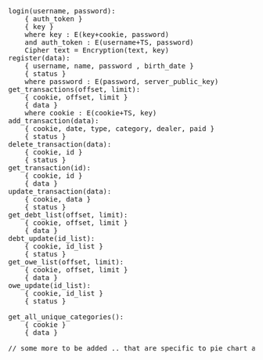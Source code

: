 <pre>
login(username, password):
	{ auth_token }
	{ key }
	where key : E(key+cookie, password)
	and auth_token : E(username+TS, password)
	Cipher text = Encryption(text, key)
register(data):
	{ username, name, password , birth_date }
	{ status }
	where password : E(password, server_public_key)
get_transactions(offset, limit):
	{ cookie, offset, limit }
	{ data }
	where cookie : E(cookie+TS, key)
add_transaction(data):
	{ cookie, date, type, category, dealer, paid }
	{ status }
delete_transaction(data):
	{ cookie, id }
	{ status }
get_transaction(id):
	{ cookie, id }
	{ data }
update_transaction(data):
	{ cookie, data }
	{ status }
get_debt_list(offset, limit):
	{ cookie, offset, limit }
	{ data }
debt_update(id_list):
	{ cookie, id_list }
	{ status }
get_owe_list(offset, limit):
	{ cookie, offset, limit }
	{ data }
owe_update(id_list):
	{ cookie, id_list }
	{ status }

get_all_unique_categories():
	{ cookie }
	{ data }

// some more to be added .. that are specific to pie chart and line graphs
</pre>
